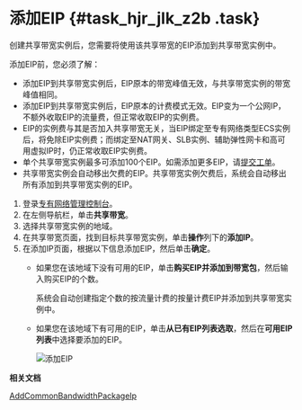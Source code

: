 # 添加EIP {#task_hjr_jlk_z2b .task}

创建共享带宽实例后，您需要将使用该共享带宽的EIP添加到共享带宽实例中。

添加EIP前，您必须了解：

-   添加EIP到共享带宽实例后，EIP原本的带宽峰值无效，与共享带宽实例的带宽峰值相同。
-   添加EIP到共享带宽实例后，EIP原本的计费模式无效。EIP变为一个公网IP，不额外收取EIP的流量费，但正常收取EIP的实例费。
-   EIP的实例费与其是否加入共享带宽无关，当EIP绑定至专有网络类型ECS实例后，将免除EIP实例费；而绑定至NAT网关、SLB实例、辅助弹性网卡和高可用虚拟IP时，仍正常收取EIP实例费。
-   单个共享带宽实例最多可添加100个EIP。如需添加更多EIP，请[提交工单](https://workorder-intl.console.aliyun.com/?spm=5176.11182188.console-base-top.dworkorder.18ae4882n3v6ZW#/ticket/createIndex)。
-   共享带宽实例会自动移出欠费的EIP。共享带宽实例欠费后，系统会自动移出所有添加到共享带宽实例的EIP。

1.  登录[专有网络管理控制台](https://vpcnext.console.aliyun.com)。
2.  在左侧导航栏，单击**共享带宽**。
3.  选择共享带宽实例的地域。
4.  在共享带宽页面，找到目标共享带宽实例，单击**操作**列下的**添加IP**。
5.  在添加IP页面，根据以下信息添加EIP，然后单击**确定**。 
    -   如果您在该地域下没有可用的EIP，单击**购买EIP并添加到带宽包**，然后输入购买EIP的个数。

        系统会自动创建指定个数的按流量计费的按量计费EIP并添加到共享带宽实例中。

    -   如果您在该地域下有可用的EIP，单击**从已有EIP列表选取**，然后在**可用EIP列表**中选择要添加的EIP。

        ![添加EIP](http://static-aliyun-doc.oss-cn-hangzhou.aliyuncs.com/assets/img/19039/156878883511049_zh-CN.png)


**相关文档**  


[AddCommonBandwidthPackageIp](../../../../intl.zh-CN/API参考/共享带宽/AddCommonBandwidthPackageIp.md#)

